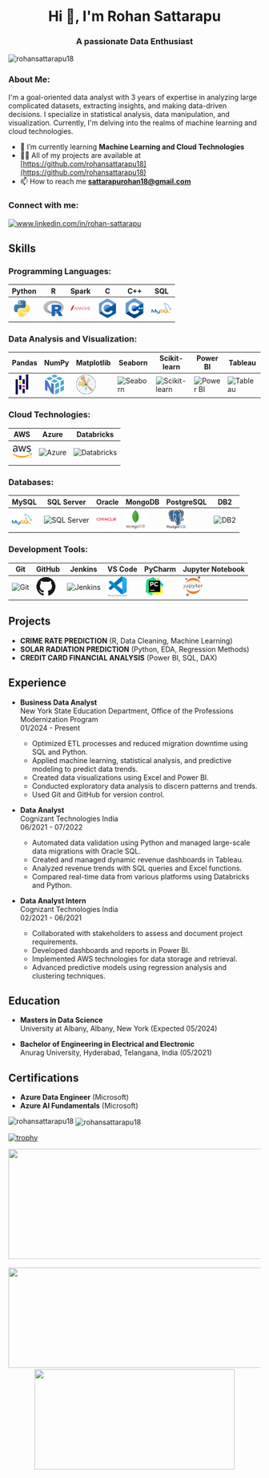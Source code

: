<h1 align="center">Hi 👋, I'm Rohan Sattarapu</h1>
<h3 align="center">A passionate Data Enthusiast</h3>

<p align="left"> <img src="https://komarev.com/ghpvc/?username=rohansattarapu18&label=Profile%20views&color=0e75b6&style=flat" alt="rohansattarapu18" /> </p>

### About Me:
I'm a goal-oriented data analyst with 3 years of expertise in analyzing large complicated datasets, extracting insights, and making data-driven decisions. I specialize in statistical analysis, data manipulation, and visualization. Currently, I'm delving into the realms of machine learning and cloud technologies.

- 🌱 I’m currently learning **Machine Learning and Cloud Technologies**
- 👨‍💻 All of my projects are available at [https://github.com/rohansattarapu18](https://github.com/rohansattarapu18)
- 📫 How to reach me **sattarapurohan18@gmail.com**

### Connect with me:
<p align="left">
<a href="https://linkedin.com/in/www.linkedin.com/in/rohan-sattarapu" target="blank"><img align="center" src="https://raw.githubusercontent.com/rahuldkjain/github-profile-readme-generator/master/src/images/icons/Social/linked-in-alt.svg" alt="www.linkedin.com/in/rohan-sattarapu" height="30" width="40" /></a>
</p>

## Skills

### Programming Languages:
| Python | R | Spark | C | C++ | SQL |
|--------|---|-------|---|-----|-----|
| <img src="https://raw.githubusercontent.com/devicons/devicon/master/icons/python/python-original.svg" alt="Python" width="40" height="40"/> | <img src="https://raw.githubusercontent.com/devicons/devicon/master/icons/r/r-original.svg" alt="R" width="40" height="40"/> | <img src="https://raw.githubusercontent.com/devicons/devicon/master/icons/apache/apache-original-wordmark.svg" alt="Spark" width="40" height="40"/> | <img src="https://raw.githubusercontent.com/devicons/devicon/master/icons/c/c-original.svg" alt="C" width="40" height="40"/> | <img src="https://raw.githubusercontent.com/devicons/devicon/master/icons/cplusplus/cplusplus-original.svg" alt="C++" width="40" height="40"/> | <img src="https://raw.githubusercontent.com/devicons/devicon/master/icons/mysql/mysql-original-wordmark.svg" alt="SQL" width="40" height="40"/> |

### Data Analysis and Visualization:
| Pandas | NumPy | Matplotlib | Seaborn | Scikit-learn | Power BI | Tableau |
|--------|-------|------------|---------|--------------|----------|---------|
| <img src="https://raw.githubusercontent.com/devicons/devicon/2ae2a900d2f041da66e950e4d48052658d850630/icons/pandas/pandas-original.svg" alt="Pandas" width="40" height="40"/> | <img src="https://raw.githubusercontent.com/devicons/devicon/master/icons/numpy/numpy-original.svg" alt="NumPy" width="40" height="40"/> | <img src="https://raw.githubusercontent.com/devicons/devicon/master/icons/matplotlib/matplotlib-original.svg" alt="Matplotlib" width="40" height="40"/> | <img src="https://seaborn.pydata.org/_images/logo-mark-lightbg.svg" alt="Seaborn" width="40" height="40"/> | <img src="https://upload.wikimedia.org/wikipedia/commons/0/05/Scikit_learn_logo_small.svg" alt="Scikit-learn" width="40" height="40"/> | <img src="https://www.vectorlogo.zone/logos/microsoft_powerbi/microsoft_powerbi-icon.svg" alt="Power BI" width="40" height="40"/> | <img src="https://www.vectorlogo.zone/logos/tableau/tableau-icon.svg" alt="Tableau" width="40" height="40"/> |

### Cloud Technologies:
| AWS | Azure | Databricks |
|-----|-------|------------|
| <img src="https://raw.githubusercontent.com/devicons/devicon/master/icons/amazonwebservices/amazonwebservices-original-wordmark.svg" alt="AWS" width="40" height="40"/> | <img src="https://www.vectorlogo.zone/logos/microsoft_azure/microsoft_azure-icon.svg" alt="Azure" width="40" height="40"/> | <img src="https://www.vectorlogo.zone/logos/databricks/databricks-icon.svg" alt="Databricks" width="40" height="40"/> |

### Databases:
| MySQL | SQL Server | Oracle | MongoDB | PostgreSQL | DB2 |
|-------|------------|--------|---------|------------|-----|
| <img src="https://raw.githubusercontent.com/devicons/devicon/master/icons/mysql/mysql-original-wordmark.svg" alt="MySQL" width="40" height="40"/> | <img src="https://www.svgrepo.com/show/303229/microsoft-sql-server-logo.svg" alt="SQL Server" width="40" height="40"/> | <img src="https://raw.githubusercontent.com/devicons/devicon/master/icons/oracle/oracle-original.svg" alt="Oracle" width="40" height="40"/> | <img src="https://raw.githubusercontent.com/devicons/devicon/master/icons/mongodb/mongodb-original-wordmark.svg" alt="MongoDB" width="40" height="40"/> | <img src="https://raw.githubusercontent.com/devicons/devicon/master/icons/postgresql/postgresql-original-wordmark.svg" alt="PostgreSQL" width="40" height="40"/> | <img src="https://www.vectorlogo.zone/logos/ibm_db2/ibm_db2-icon.svg" alt="DB2" width="40" height="40"/> |

### Development Tools:
| Git | GitHub | Jenkins | VS Code | PyCharm | Jupyter Notebook |
|-----|--------|---------|---------|---------|------------------|
| <img src="https://www.vectorlogo.zone/logos/git-scm/git-scm-icon.svg" alt="Git" width="40" height="40"/> | <img src="https://raw.githubusercontent.com/devicons/devicon/master/icons/github/github-original.svg" alt="GitHub" width="40" height="40"/> | <img src="https://www.vectorlogo.zone/logos/jenkins/jenkins-icon.svg" alt="Jenkins" width="40" height="40"/> | <img src="https://raw.githubusercontent.com/devicons/devicon/master/icons/vscode/vscode-original-wordmark.svg" alt="VS Code" width="40" height="40"/> | <img src="https://raw.githubusercontent.com/devicons/devicon/master/icons/pycharm/pycharm-original.svg" alt="PyCharm" width="40" height="40"/> | <img src="https://raw.githubusercontent.com/devicons/devicon/master/icons/jupyter/jupyter-original-wordmark.svg" alt="Jupyter Notebook" width="40" height="40"/> |

## Projects
- **CRIME RATE PREDICTION** (R, Data Cleaning, Machine Learning)
- **SOLAR RADIATION PREDICTION** (Python, EDA, Regression Methods)
- **CREDIT CARD FINANCIAL ANALYSIS** (Power BI, SQL, DAX)

## Experience
- **Business Data Analyst**<br>
  New York State Education Department, Office of the Professions Modernization Program<br>
  01/2024 - Present<br>
  - Optimized ETL processes and reduced migration downtime using SQL and Python.
  - Applied machine learning, statistical analysis, and predictive modeling to predict data trends.
  - Created data visualizations using Excel and Power BI.
  - Conducted exploratory data analysis to discern patterns and trends.
  - Used Git and GitHub for version control.

- **Data Analyst**<br>
  Cognizant Technologies India<br>
  06/2021 - 07/2022<br>
  - Automated data validation using Python and managed large-scale data migrations with Oracle SQL.
  - Created and managed dynamic revenue dashboards in Tableau.
  - Analyzed revenue trends with SQL queries and Excel functions.
  - Compared real-time data from various platforms using Databricks and Python.

- **Data Analyst Intern**<br>
  Cognizant Technologies India<br>
  02/2021 - 06/2021<br>
  - Collaborated with stakeholders to assess and document project requirements.
  - Developed dashboards and reports in Power BI.
  - Implemented AWS technologies for data storage and retrieval.
  - Advanced predictive models using regression analysis and clustering techniques.

## Education
- **Masters in Data Science**<br>
  University at Albany, Albany, New York (Expected 05/2024)

- **Bachelor of Engineering in Electrical and Electronic**<br>
  Anurag University, Hyderabad, Telangana, India (05/2021)

## Certifications
- **Azure Data Engineer** (Microsoft)
- **Azure AI Fundamentals** (Microsoft)

<p><img align="left" src="https://github-readme-stats.vercel.app/api/top-langs?username=rohansattarapu18&show_icons=true&locale=en&layout=compact" alt="rohansattarapu18" /></p>

<p>&nbsp;<img align="center" src="https://github-readme-stats.vercel.app/api?username=rohansattarapu18&show_icons=true&locale=en" alt="rohansattarapu18" /></p>

[![trophy](https://github-profile-trophy.vercel.app/?username=rohansattarapu18&title=Stars,Followers,Commits,Repositories,MultipleLang,PullRequest&theme=onedark)](https://github.com/ryo-ma/github-profile-trophy)

<p align="center">
  <img width="800" height="220" src="https://streak-stats.demolab.com?user=rohansattarapu18&theme=highcontrast&hide_border=true&border_radius=5&card_width=800">
</p>

<p align="center">
  <img width="600" height="200" src="https://github-readme-stats.vercel.app/api?username=rohansattarapu18&show_icons=true&theme=vision-friendly-dark">
  <img width="400" height="200" src="https://github-readme-stats.vercel.app/api/top-langs/?username=rohansattarapu18&size_weight=0.15&count_weight=0.5&layout=compact&theme=vision-friendly-dark">
</p>

<div id="header" align="center">
  <img src="https://komarev.com/ghpvc/?username=rohansattarapu18&style=for-the-badge&color=orange" alt=""/>
</div>



